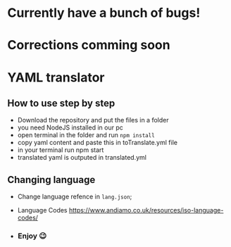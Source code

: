 # Currently have a bunch of bugs!
# Corrections comming soon

# YAML translator 

## How to use step by step

- Download the repository and put the files in a folder
- you need NodeJS installed in our pc
- open terminal in the folder and run `npm install`
- copy yaml content and paste this in toTranslate.yml file
- in your terminal run npm start
- translated yaml is outputed in translated.yml

## Changing language

- Change language refence in `lang.json`;
- Language Codes https://www.andiamo.co.uk/resources/iso-language-codes/

- ### Enjoy 😉
